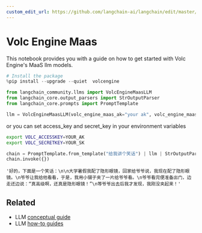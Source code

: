 ```yaml
---
custom_edit_url: https://github.com/langchain-ai/langchain/edit/master/docs/docs/integrations/llms/volcengine_maas.ipynb
---
```

# Volc Engine Maas

This notebook provides you with a guide on how to get started with Volc Engine's MaaS llm models.


```python
# Install the package
%pip install --upgrade --quiet  volcengine
```


```python
from langchain_community.llms import VolcEngineMaasLLM
from langchain_core.output_parsers import StrOutputParser
from langchain_core.prompts import PromptTemplate
```


```python
llm = VolcEngineMaasLLM(volc_engine_maas_ak="your ak", volc_engine_maas_sk="your sk")
```

or you can set access_key and secret_key in your environment variables
```bash
export VOLC_ACCESSKEY=YOUR_AK
export VOLC_SECRETKEY=YOUR_SK
```


```python
chain = PromptTemplate.from_template("给我讲个笑话") | llm | StrOutputParser()
chain.invoke({})
```



```output
'好的，下面是一个笑话：\n\n大学暑假我配了隐形眼镜，回家给爷爷说，我现在配了隐形眼镜。\n爷爷让我给他看看，于是，我用小镊子夹了一片给爷爷看。\n爷爷看完便准备出门，边走还边说：“真高级啊，还真是隐形眼镜！”\n等爷爷出去后我才发现，我刚没夹起来！'
```



## Related

- LLM [conceptual guide](/docs/concepts/#llms)
- LLM [how-to guides](/docs/how_to/#llms)
